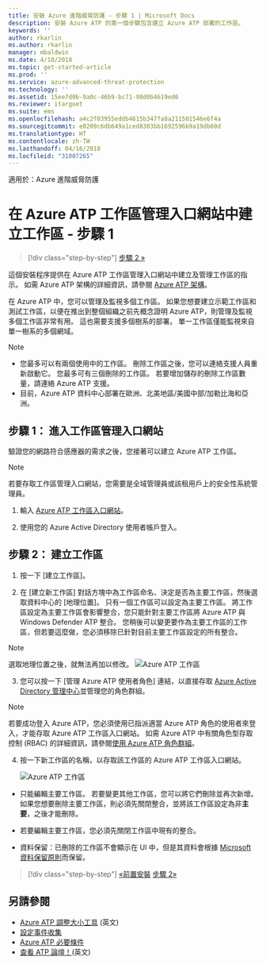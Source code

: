 ```yaml
---
title: 安裝 Azure 進階威脅防護 - 步驟 1 | Microsoft Docs
description: 安裝 Azure ATP 的第一個步驟包含建立 Azure ATP 部署的工作區。
keywords: ''
author: rkarlin
ms.author: rkarlin
manager: mbaldwin
ms.date: 4/10/2018
ms.topic: get-started-article
ms.prod: ''
ms.service: azure-advanced-threat-protection
ms.technology: ''
ms.assetid: 15ee7d0b-9a0c-46b9-bc71-98d0b4619ed0
ms.reviewer: itargoet
ms.suite: ems
ms.openlocfilehash: a4c2f03955eddb4615b347fa8a211501546e6f4a
ms.sourcegitcommit: e0209c6db649a1ced8303bb1692596b9a19db60d
ms.translationtype: HT
ms.contentlocale: zh-TW
ms.lasthandoff: 04/16/2018
ms.locfileid: "31007265"
---
```

適用於：Azure 進階威脅防護


# <a name="creating-a-workspace-in-the-azure-atp-workspace-management-portal---step-1"></a>在 Azure ATP 工作區管理入口網站中建立工作區 - 步驟 1

>[!div class="step-by-step"]
[步驟 2 »](install-atp-step2.md)

這個安裝程序提供在 Azure ATP 工作區管理入口網站中建立及管理工作區的指示。 如需 Azure ATP 架構的詳細資訊，請參閱 [Azure ATP 架構](atp-architecture.md)。

在 Azure ATP 中，您可以管理及監視多個工作區。 如果您想要建立示範工作區和測試工作區，以便在推出到整個組織之前先概念證明 Azure ATP，則管理及監視多個工作區非常有用。 這也需要支援多個樹系的部署。 單一工作區僅能監視來自單一樹系的多個網域。 

> [!NOTE]
> - 您最多可以有兩個使用中的工作區。 刪除工作區之後，您可以連絡支援人員重新啟動它。 您最多可有三個刪除的工作區。 若要增加儲存的刪除工作區數量，請連絡 Azure ATP 支援。
> - 目前，Azure ATP 資料中心部署在歐洲、北美地區/美國中部/加勒比海和亞洲。

## <a name="step-1-enter-the-workspace-management-portal"></a>步驟 1： 進入工作區管理入口網站

驗證您的網路符合感應器的需求之後，您接著可以建立 Azure ATP 工作區。

> [!NOTE]
>若要存取工作區管理入口網站，您需要是全域管理員或該租用戶上的安全性系統管理員。


1.  輸入 [Azure ATP 工作區入口網站](https://portal.atp.azure.com)。

2.  使用您的 Azure Active Directory 使用者帳戶登入。

## <a name="step-2-create-a-workspace"></a>步驟 2： 建立工作區

1. 按一下 [建立工作區]。

2. 在 [建立新工作區] 對話方塊中為工作區命名、決定是否為主要工作區，然後選取資料中心的 [地理位置]。 只有一個工作區可以設定為主要工作區。 將工作區設定為主要工作區會影響整合，您只能針對主要工作區將 Azure ATP 與 Windows Defender ATP 整合。 您稍後可以變更要作為主要工作區的工作區，但若要這麼做，您必須移除已針對目前主要工作區設定的所有整合。
 > [!NOTE]
 > 選取地理位置之後，就無法再加以修改。
    ![Azure ATP 工作區](media/create-workspace.png)

3. 您可以按一下 [管理 Azure ATP 使用者角色] 連結，以直接存取 [Azure Active Directory 管理中心](https://docs.microsoft.com/azure/active-directory/active-directory-assign-admin-roles-azure-portal)並管理您的角色群組。

 > [!NOTE]
 > 若要成功登入 Azure ATP，您必須使用已指派適當 Azure ATP 角色的使用者來登入，才能存取 Azure ATP 工作區入口網站。 如需 Azure ATP 中有關角色型存取控制 (RBAC) 的詳細資訊，請參閱[使用 Azure ATP 角色群組](atp-role-groups.md)。

4. 按一下新工作區的名稱，以存取該工作區的 Azure ATP 工作區入口網站。

    ![Azure ATP 工作區](media/atp-workspaces.png)

- 只能編輯主要工作區。 若要變更其他工作區，您可以將它們刪除並再次新增。 如果您想要刪除主要工作區，則必須先關閉整合，並將該工作區設定為非**主要**，之後才能刪除。
- 若要編輯主要工作區，您必須先關閉工作區中現有的整合。

- 資料保留：已刪除的工作區不會顯示在 UI 中，但是其資料會根據 [Microsoft 資料保留原則](https://www.microsoft.com/trustcenter/privacy/you-own-your-data)而保留。


>[!div class="step-by-step"]
[«前置安裝](configure-port-mirroring.md)
[步驟 2»](install-atp-step2.md)


## <a name="see-also"></a>另請參閱
- [Azure ATP 調整大小工具](http://aka.ms/aatpsizingtool) \(英文\)
- [設定事件收集](configure-event-collection.md)
- [Azure ATP 必要條件](atp-prerequisites.md)
- [查看 ATP 論壇！](https://aka.ms/azureatpcommunity)\(英文\)
